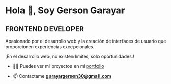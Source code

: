 <h1>Hola 👋, Soy Gerson Garayar</h1>
<h2>FRONTEND DEVELOPER</h2>

Apasionado por el desarrollo web y la creación de interfaces de usuario que proporcionen experiencias excepcionales.

¡En el desarrollo web, no existen límites, solo oportunidades.!

- 👨‍💻 Puedes ver mi proyectos en mi [portfolio](https://gersongarayar.netlify.app/)

- 📫 Contactame **garayargerson30@gmail.com**
